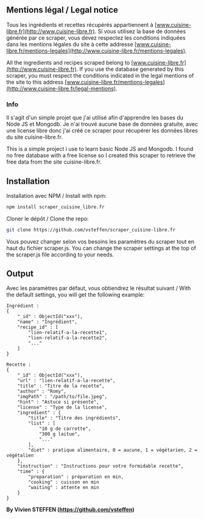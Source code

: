 ## Mentions légal / Legal notice
Tous les ingrédients et recettes récupérés appartiennent à [www.cuisine-libre.fr](http://www.cuisine-libre.fr). Si vous utilisez la base de données générée par ce scraper, vous devez respectez les conditions indiquées dans les mentions légales du site à cette addresse [www.cuisine-libre.fr/mentions-legales](http://www.cuisine-libre.fr/mentions-legales).

All the ingredients and recipes scraped belong to [www.cuisine-libre.fr](http://www.cuisine-libre.fr). If you use the database generated by this scraper, you must respect the conditions indicated in the legal mentions of the site to this address [www.cuisine-libre.fr/mentions-legales](http://www.cuisine-libre.fr/legal-mentions).

### Info
Il s'agit d'un simple projet que j'ai utilisé afin d'apprendre les bases du Node JS et Mongodb. Je n'ai trouvé aucune base de données gratuite, avec une license libre donc j'ai créé ce scraper pour récupérer les données libres du site cuisine-libre.fr.

This is a simple project i use to learn basic Node JS and Mongodb. I found no free database with a free license so I created this scraper to retrieve the free data from the site cuisine-libre.fr.

## Installation
Installation avec NPM / Install with npm:
```sh
npm install scraper_cuisine_libre.fr
```
Cloner le dépôt / Clone the repo:
```sh
git clone https://github.com/vsteffen/scraper_cuisine-libre.fr
```
Vous pouvez changer selon vos besoins les paramètres du scraper tout en haut du fichier scraper.js.
You can change the scraper settings at the top of the scraper.js file according to your needs.

## Output
Avec les paramètres par défaut, vous obtiendrez le résultat suivant / With the default settings, you will get the following example:
```
Ingrédient :
{
    "_id" : ObjectId("xxx"),
    "name" : "Ingrédient",
    "recipe_id" : [
        "lien-relatif-a-la-recette1",
        "lien-relatif-a-la-recette2",
        "..."
    ]
}

Recette :
{
    "_id" : ObjectId("xxx"),
    "url" : "lien-relatif-a-la-recette",
    "title" : "Titre de la recette",
    "author" : "Romy",
    "imgPath" : "/path/to/file.jpeg",
    "hint" : "Astuce si présente",
    "license" : "Type de la license",
    "ingredient" : {
        "title" : "Titre des ingrédients",
        "list" : [
            "10 g de carrotte",
            "300 g laitue",
            "..."
        ],
        "diet" : pratique alimentaire, 0 = aucune, 1 = végétarien, 2 = végétalien
    },
    "instruction" : "Instructions pour votre formidable recette",
    "time" : {
        "preparation" : préparation en min,
        "cooking" : cuisson en min
        "waiting" : attente en min
    }
}
```


**By Vivien STEFFEN (https://github.com/vsteffen)**
